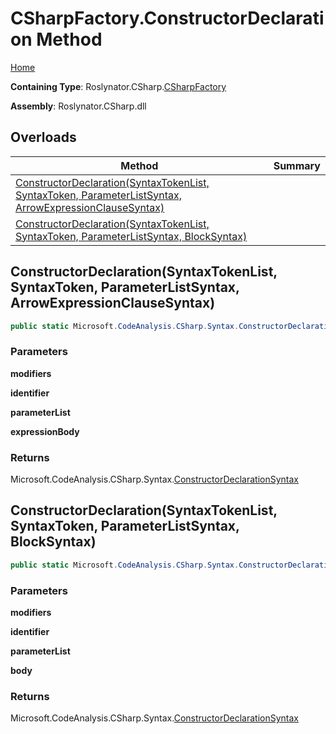 # CSharpFactory\.ConstructorDeclaration Method

[Home](../../../../README.md)

**Containing Type**: Roslynator\.CSharp\.[CSharpFactory](../README.md)

**Assembly**: Roslynator\.CSharp\.dll

## Overloads

| Method | Summary |
| ------ | ------- |
| [ConstructorDeclaration(SyntaxTokenList, SyntaxToken, ParameterListSyntax, ArrowExpressionClauseSyntax)](#Roslynator_CSharp_CSharpFactory_ConstructorDeclaration_Microsoft_CodeAnalysis_SyntaxTokenList_Microsoft_CodeAnalysis_SyntaxToken_Microsoft_CodeAnalysis_CSharp_Syntax_ParameterListSyntax_Microsoft_CodeAnalysis_CSharp_Syntax_ArrowExpressionClauseSyntax_) | |
| [ConstructorDeclaration(SyntaxTokenList, SyntaxToken, ParameterListSyntax, BlockSyntax)](#Roslynator_CSharp_CSharpFactory_ConstructorDeclaration_Microsoft_CodeAnalysis_SyntaxTokenList_Microsoft_CodeAnalysis_SyntaxToken_Microsoft_CodeAnalysis_CSharp_Syntax_ParameterListSyntax_Microsoft_CodeAnalysis_CSharp_Syntax_BlockSyntax_) | |

## ConstructorDeclaration\(SyntaxTokenList, SyntaxToken, ParameterListSyntax, ArrowExpressionClauseSyntax\) <a name="Roslynator_CSharp_CSharpFactory_ConstructorDeclaration_Microsoft_CodeAnalysis_SyntaxTokenList_Microsoft_CodeAnalysis_SyntaxToken_Microsoft_CodeAnalysis_CSharp_Syntax_ParameterListSyntax_Microsoft_CodeAnalysis_CSharp_Syntax_ArrowExpressionClauseSyntax_"></a>

```csharp
public static Microsoft.CodeAnalysis.CSharp.Syntax.ConstructorDeclarationSyntax ConstructorDeclaration(Microsoft.CodeAnalysis.SyntaxTokenList modifiers, Microsoft.CodeAnalysis.SyntaxToken identifier, Microsoft.CodeAnalysis.CSharp.Syntax.ParameterListSyntax parameterList, Microsoft.CodeAnalysis.CSharp.Syntax.ArrowExpressionClauseSyntax expressionBody)
```

### Parameters

**modifiers**

**identifier**

**parameterList**

**expressionBody**

### Returns

Microsoft\.CodeAnalysis\.CSharp\.Syntax\.[ConstructorDeclarationSyntax](https://docs.microsoft.com/en-us/dotnet/api/microsoft.codeanalysis.csharp.syntax.constructordeclarationsyntax)

## ConstructorDeclaration\(SyntaxTokenList, SyntaxToken, ParameterListSyntax, BlockSyntax\) <a name="Roslynator_CSharp_CSharpFactory_ConstructorDeclaration_Microsoft_CodeAnalysis_SyntaxTokenList_Microsoft_CodeAnalysis_SyntaxToken_Microsoft_CodeAnalysis_CSharp_Syntax_ParameterListSyntax_Microsoft_CodeAnalysis_CSharp_Syntax_BlockSyntax_"></a>

```csharp
public static Microsoft.CodeAnalysis.CSharp.Syntax.ConstructorDeclarationSyntax ConstructorDeclaration(Microsoft.CodeAnalysis.SyntaxTokenList modifiers, Microsoft.CodeAnalysis.SyntaxToken identifier, Microsoft.CodeAnalysis.CSharp.Syntax.ParameterListSyntax parameterList, Microsoft.CodeAnalysis.CSharp.Syntax.BlockSyntax body)
```

### Parameters

**modifiers**

**identifier**

**parameterList**

**body**

### Returns

Microsoft\.CodeAnalysis\.CSharp\.Syntax\.[ConstructorDeclarationSyntax](https://docs.microsoft.com/en-us/dotnet/api/microsoft.codeanalysis.csharp.syntax.constructordeclarationsyntax)

